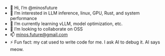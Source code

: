 - 👋 Hi, I’m @minosfuture
- 👀 I’m interested in LLM inference, linux, GPU, Rust, and system performance
- 🌱 I’m currently learning vLLM, model optimization, etc.
- 💞️ I’m looking to collaborate on OSS
- 📫 minos.future@gmail.com
- ⚡ Fun fact: my cat used to write code for me. I ask AI to debug it. AI says meow.

<!---
minosfuture/minosfuture is a ✨ special ✨ repository because its `README.md` (this file) appears on your GitHub profile.
You can click the Preview link to take a look at your changes.
--->
